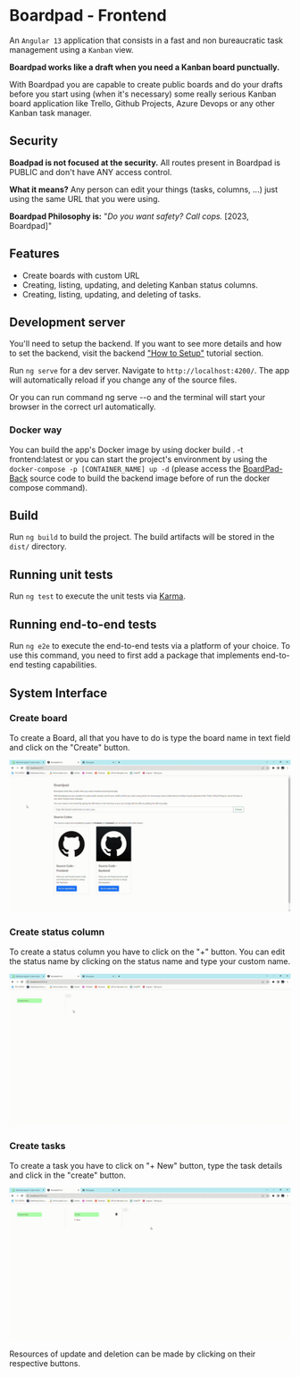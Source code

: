 # Boardpad - Frontend

An `Angular 13` application that consists in a fast and non bureaucratic task management using a `Kanban` view.

**Boardpad works like a draft when you need a Kanban board punctually.**

With Boardpad you are capable to create public boards and do your drafts before you start using (when it's necessary) 
some really serious Kanban board application like Trello, Github Projects, Azure Devops or any other Kanban task manager.

## Security

**Boadpad is not focused at the security.** All routes present in Boardpad is PUBLIC and don't have ANY access control. 

**What it means?** Any person can edit your things (tasks, columns, ...) just using the same URL that you were using.

**Boardpad Philosophy is:** "_Do you want safety? Call cops._ [2023, Boardpad]"



## Features

- Create boards with custom URL
- Creating, listing, updating, and deleting Kanban status columns.
- Creating, listing, updating, and deleting of tasks.

## Development server

You'll need to setup the backend. If you want to see more details and how to set the backend, visit the backend ["How to Setup"](https://github.com/GustavoReinaldi/BoardPad-Back#how-to-setup) tutorial section.

Run `ng serve` for a dev server. Navigate to `http://localhost:4200/`. The app will automatically reload if you change any of the source files.

Or you can run command ng serve --o and the terminal will start your browser in the correct url automatically.

### Docker way

You can build the app's Docker image by using docker build . -t frontend:latest or you can start the project's environment by using the `docker-compose -p [CONTAINER_NAME] up -d` (please access the [BoardPad-Back](https://github.com/GustavoReinaldi/BoardPad-Back) source code to build the backend image before of run the docker compose command).

## Build

Run `ng build` to build the project. The build artifacts will be stored in the `dist/` directory.

## Running unit tests

Run `ng test` to execute the unit tests via [Karma](https://karma-runner.github.io).

## Running end-to-end tests

Run `ng e2e` to execute the end-to-end tests via a platform of your choice. To use this command, you need to first add a package that implements end-to-end testing capabilities.

## System Interface

### Create board
To create a Board, all that you have to do is type the board name in text field and click on the "Create" button.

![Create board GIF](https://github.com/GustavoReinaldi/Boardpad-front/blob/develop/src/assets/gifs/Boardpad-Create-Board.gif)

### Create status column
To create a status column you have to click on the "+" button. You can edit the status name by clicking on the status name and type your custom name.

![Create status column GIF](https://github.com/GustavoReinaldi/Boardpad-front/blob/develop/src/assets/gifs/Create-status-column.gif)

### Create tasks
To create a task you have to click on "+ New" button, type the task details and click in the "create" button.

![Create task GIF](https://github.com/GustavoReinaldi/Boardpad-front/blob/develop/src/assets/gifs/Create-task.gif)

Resources of update and deletion can be made by clicking on their respective buttons.


